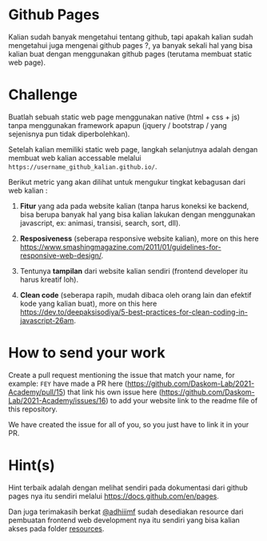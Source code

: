 # Github Pages

Kalian sudah banyak mengetahui tentang github, tapi apakah kalian sudah mengetahui juga mengenai github pages ?, ya banyak sekali hal yang bisa kalian buat dengan menggunakan github pages (terutama membuat static web page).

# Challenge

Buatlah sebuah static web page menggunakan native (html + css + js) tanpa menggunakan framework apapun (jquery / bootstrap / yang sejenisnya pun tidak diperbolehkan).

Setelah kalian memiliki static web page, langkah selanjutnya adalah dengan membuat web kalian accessable melalui `https://username_github_kalian.github.io/`.

Berikut metric yang akan dilihat untuk mengukur tingkat kebagusan dari web kalian :  
1. **Fitur** yang ada pada website kalian (tanpa harus koneksi ke backend, bisa berupa banyak hal yang bisa kalian lakukan dengan menggunakan javascript, ex: animasi, transisi, search, sort, dll).

2. **Resposiveness** (seberapa responsive website kalian), more on this here https://www.smashingmagazine.com/2011/01/guidelines-for-responsive-web-design/.

3. Tentunya **tampilan** dari website kalian sendiri (frontend developer itu harus kreatif loh).

4. **Clean code** (seberapa rapih, mudah dibaca oleh orang lain dan efektif kode yang kalian buat), more on this here https://dev.to/deepaksisodiya/5-best-practices-for-clean-coding-in-javascript-26am.

# How to send your work

Create a pull request mentioning the issue that match your name, for example: `FEY` have made a PR here (https://github.com/Daskom-Lab/2021-Academy/pull/15) that link his own issue here (https://github.com/Daskom-Lab/2021-Academy/issues/16) to add your website link to the readme file of this repository.

We have created the issue for all of you, so you just have to link it in your PR.

# Hint(s)

Hint terbaik adalah dengan melihat sendiri pada dokumentasi dari github pages nya itu sendiri melalui https://docs.github.com/en/pages.

Dan juga terimakasih berkat [@adhiiimf](https://github.com/adhiiimf) sudah desediakan resource dari pembuatan frontend web development nya itu sendiri yang bisa kalian akses pada folder [resources](https://github.com/Daskom-Lab/2021-Academy/tree/main/resources).
